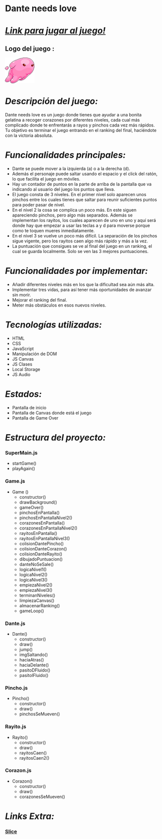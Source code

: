 # Dante needs love

# ***[Link para jugar al juego!](https://lorenalario.github.io/Dante-needs-love/)***

## **Logo del juego :**

![cuando-salta.png](imagenes/cuando-salta.png)

# ***Descripción del juego:***

Dante needs love es un juego donde tienes que ayudar a una bonita gelatina a recoger corazones por diferentes niveles, cada cual más complicado donde te enfrentarás a rayos y pinchos cada vez más rápidos. Tu objetivo es terminar el juego entrando en el ranking del final, haciéndote con la victoria absoluta.

# ***Funcionalidades principales:***

- Dante se puede mover a la izquierda (a) o a la derecha (d).
- Además el personaje puede saltar usando el espacio y el click del ratón, lo que facilita el juego en móviles.
- Hay un contador de puntos en la parte de arriba de la pantalla que va indicando al usuario del juego los puntos que lleva.
- El juego consta de 3 niveles. En el primer nivel solo aparecen unos pinchos entre los cuales tienes que saltar para reunir suficientes puntos para poder pasar de nivel.
- En el nivel 2 la cosa se complica un poco más. En este siguen apareciendo pinchos, pero algo más separados. Además se implementan los rayitos, los cuales aparecen de uno en uno y aquí será donde hay que empezar a usar las teclas a y d para moverse porque como te toquen mueres inmediatamente.
- En el nivel 3 se vuelve un poco más difícil. La separación de los pinchos sigue vigente, pero los rayitos caen algo más rápido y más a la vez.
- La puntuación que consigues se ve al final del juego en un ranking, el cual se guarda localmente. Solo se ven las 3 mejores puntuaciones.

# ***Funcionalidades por implementar:***

- Añadir diferentes niveles más en los que la dificultad sea aún más alta.
- Implementar tres vidas, para así tener más oportunidades de avanzar sin morir.
- Mejorar el ranking del final.
- Meter más obstáculos en esos nuevos niveles.

# ***Tecnologías utilizadas:***

- HTML
- CSS
- JavaScript
- Manipulación de DOM
- JS Canvas
- JS Clases
- Local Storage
- JS Audio

# *Estados:*

- Pantalla de inicio
- Pantalla de Canvas donde está el juego
- Pantalla de Game Over

# ***Estructura del proyecto:***

### SuperMain.js

- startGame()
- playAgain()

### Game.js

- Game ()
    - constructor()
    - drawBackground()
    - gameOver()
    - pinchosEnPantalla()
    - pinchosEnPantallaNivel2()
    - corazonesEnPantalla()
    - corazonesEnPantallaNivel2()
    - rayitosEnPantalla()
    - rayitosEnPantallaNivel3()
    - colisionDantePincho()
    - colisionDanteCorazon()
    - colisionDanteRayito()
    - dibujadoPuntuacion()
    - danteNoSeSale()
    - logicaNivel1()
    - logicaNivel2()
    - logicaNivel3()
    - empiezaNivel2()
    - empiezaNivel3()
    - terminanNiveles()
    - limpiezaCanvas()
    - almacenarRanking()
    - gameLoop()

### Dante.js

- Dante()
    - constructor()
    - draw()
    - jump()
    - imgSaltando()
    - haciaAtras()
    - haciaDelante()
    - pasitoDFluido()
    - pasitoIFluido()
    

### Pincho.js

- Pincho()
    - constructor()
    - draw()
    - pinchosSeMueven()

### Rayito.js

- Rayito()
    - constructor()
    - draw()
    - rayitosCaen()
    - rayitosCaen2()

### Corazon.js

- Corazon()
    - constructor()
    - draw()
    - corazonesSeMueven()

# *Links Extra:*

### [Slice](https://www.canva.com/design/DAFhYe3ePtc/qBgcC2mGoZ7oAlSrbZSEbA/view?utm_content=DAFhYe3ePtc&utm_campaign=designshare&utm_medium=link&utm_source=publishsharelink)